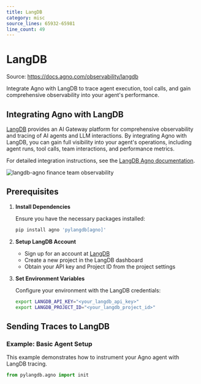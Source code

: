 ```yaml
---
title: LangDB
category: misc
source_lines: 65932-65981
line_count: 49
---
```


# LangDB
Source: https://docs.agno.com/observability/langdb

Integrate Agno with LangDB to trace agent execution, tool calls, and gain comprehensive observability into your agent's performance.

## Integrating Agno with LangDB

[LangDB](https://langdb.ai/) provides an AI Gateway platform for comprehensive observability and tracing of AI agents and LLM interactions. By integrating Agno with LangDB, you can gain full visibility into your agent's operations, including agent runs, tool calls, team interactions, and performance metrics.

For detailed integration instructions, see the [LangDB Agno documentation](https://docs.langdb.ai/getting-started/working-with-agent-frameworks/working-with-agno).

<Frame caption="LangDB Finance Team Trace">
  <img src="https://mintlify.s3.us-west-1.amazonaws.com/agno/images/langdb-finance-trace.png" style={{ borderRadius: '10px', width: '100%', maxWidth: '800px' }} alt="langdb-agno finance team observability" />
</Frame>

## Prerequisites

1. **Install Dependencies**

   Ensure you have the necessary packages installed:

   ```bash
   pip install agno 'pylangdb[agno]'
   ```

2. **Setup LangDB Account**

   * Sign up for an account at [LangDB](https://app.langdb.ai/signup)
   * Create a new project in the LangDB dashboard
   * Obtain your API key and Project ID from the project settings

3. **Set Environment Variables**

   Configure your environment with the LangDB credentials:

   ```bash
   export LANGDB_API_KEY="<your_langdb_api_key>"
   export LANGDB_PROJECT_ID="<your_langdb_project_id>"
   ```

## Sending Traces to LangDB

### Example: Basic Agent Setup

This example demonstrates how to instrument your Agno agent with LangDB tracing.

```python
from pylangdb.agno import init

